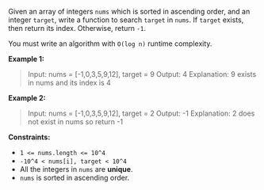 Given an array of integers `nums` which is sorted in ascending order, 
and an integer `target`, write a function to search `target` in `nums`. 
If `target` exists, then return its index. Otherwise, return `-1`.

You must write an algorithm with `O(log n)` runtime complexity.

**Example 1:**
> Input: nums = [-1,0,3,5,9,12], target = 9
> Output: 4
> Explanation: 9 exists in nums and its index is 4


**Example 2:**
> Input: nums = [-1,0,3,5,9,12], target = 2
> Output: -1
> Explanation: 2 does not exist in nums so return -1

**Constraints:**
* `1 <= nums.length <= 10^4`
* `-10^4 < nums[i], target < 10^4`
* All the integers in `nums` are **unique**.
* `nums` is sorted in ascending order.